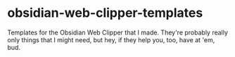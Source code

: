 # obsidian-web-clipper-templates
Templates for the Obsidian Web Clipper that I made. They're probably really only things that I might need, but hey, if they help you, too, have at 'em, bud.
